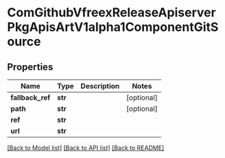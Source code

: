 # ComGithubVfreexReleaseApiserverPkgApisArtV1alpha1ComponentGitSource

## Properties
Name | Type | Description | Notes
------------ | ------------- | ------------- | -------------
**fallback_ref** | **str** |  | [optional] 
**path** | **str** |  | [optional] 
**ref** | **str** |  | 
**url** | **str** |  | 

[[Back to Model list]](../README.md#documentation-for-models) [[Back to API list]](../README.md#documentation-for-api-endpoints) [[Back to README]](../README.md)


